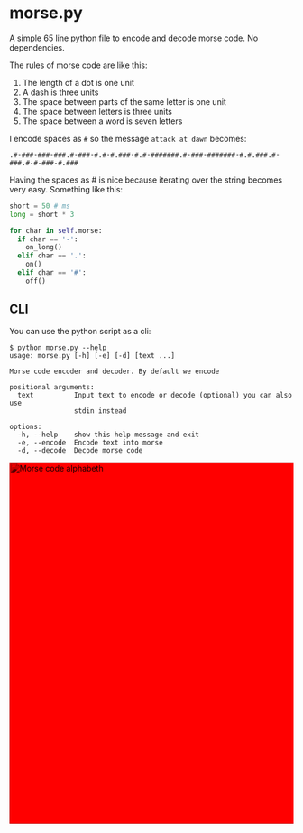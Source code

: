 # morse.py
A simple 65 line python file to encode and decode morse code. No dependencies.


The rules of morse code are like this:

1. The length of a dot is one unit
2. A dash is three units
3. The space between parts of the same letter is one unit  
4. The space between letters is three units
5. The space between a word is seven letters

I encode spaces as `#` so the message `attack at dawn` becomes:

```
.#-###-###-###.#-###-#.#-#.###-#.#-#######.#-###-#######-#.#.###.#-###.#-#-###-#.###
```

Having the spaces as # is nice because iterating over the string becomes very easy. 
Something like this:

```python
short = 50 # ms
long = short * 3

for char in self.morse:
  if char == '-':
    on_long()  
  elif char == '.':
    on()
  elif char == '#':
    off()
```

## CLI

You can use the python script as a cli:

```
$ python morse.py --help
usage: morse.py [-h] [-e] [-d] [text ...]

Morse code encoder and decoder. By default we encode

positional arguments:
  text          Input text to encode or decode (optional) you can also use
                stdin instead

options:
  -h, --help    show this help message and exit
  -e, --encode  Encode text into morse
  -d, --decode  Decode morse code
```

<div style="background-color: red;">
<img alt="Morse code alphabeth" src="https://upload.wikimedia.org/wikipedia/commons/thumb/b/b5/International_Morse_Code.svg/800px-International_Morse_Code.svg.png" style="height: 40rem; mix-blend-mode: multiply; background-color: white">
</div>


